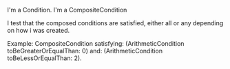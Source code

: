 I'm a Condition.
I'm a CompositeCondition

I test that the composed conditions are satisfied, either all or any depending on how i was created.

Example:
CompositeCondition
	satisfying: (ArithmeticCondition toBeGreaterOrEqualThan: 0)
	and: (ArithmeticCondition toBeLessOrEqualThan: 2).